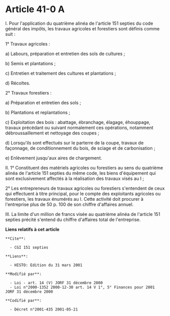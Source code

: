 # Article 41-0 A

I. Pour l'application du quatrième alinéa de l'article 151 septies du code général des impôts, les travaux agricoles et
forestiers sont définis comme suit :

1° Travaux agricoles :

a) Labours, préparation et entretien des sols de cultures ;

b) Semis et plantations ;

c) Entretien et traitement des cultures et plantations ;

d) Récoltes.

2° Travaux forestiers :

a) Préparation et entretien des sols ;

b) Plantations et replantations ;

c) Exploitation des bois : abattage, ébranchage, élagage, éhouppage, travaux précédant ou suivant normalement ces opérations,
notamment débroussaillement et nettoyage des coupes ;

d) Lorsqu'ils sont effectués sur le parterre de la coupe, travaux de façonnage, de conditionnement du bois, de sciage et de
carbonisation ;

e) Enlèvement jusqu'aux aires de chargement.

II. 1° Constituent des matériels agricoles ou forestiers au sens du quatrième alinéa de l'article 151 septies du même code,
les biens d'équipement qui sont exclusivement affectés à la réalisation des travaux visés au I ;

2° Les entrepreneurs de travaux agricoles ou forestiers s'entendent de ceux qui effectuent à titre principal, pour le compte
des exploitants agricoles ou forestiers, les travaux énumérés au I. Cette activité doit procurer à l'entreprise plus de 50 p.
100 de son chiffre d'affaires annuel.

III. La limite d'un million de francs visée au quatrième alinéa de l'article 151 septies précité s'entend du chiffre
d'affaires total de l'entreprise.

**Liens relatifs à cet article**

	**Cite**:

	  - CGI 151 septies

	**Liens**:

	  - HISTO: Edition du 31 mars 2001

	**Modifié par**:

	  - Loi - art. 14 (V) JORF 31 décembre 2000
	  - Loi n°2000-1352 2000-12-30 art. 14 V 1°, 5° Finances pour 2001 JORF 31 décembre 2000

	**Codifié par**:

	  - Décret n°2001-435 2001-05-21
